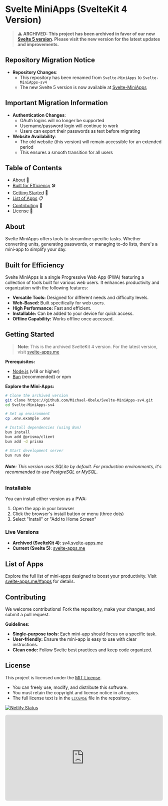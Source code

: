 # Svelte MiniApps (SvelteKit 4 Version)

> **⚠️ ARCHIVED: This project has been archived in favor of our new [Svelte 5 version](https://svelte-apps.me). Please visit the new version for the latest updates and improvements.**

## Repository Migration Notice
- **Repository Changes**:
  - This repository has been renamed from `Svelte-MiniApps` to `Svelte-MiniApps-sv4`
  - The new Svelte 5 version is now available at [Svelte-MiniApps](https://github.com/Michael-Obele/Svelte-MiniApps)

## Important Migration Information
- **Authentication Changes**: 
  - OAuth logins will no longer be supported
  - Username/password login will continue to work
  - Users can export their passwords as text before migrating
- **Website Availability**:
  - The old website (this version) will remain accessible for an extended period
  - This ensures a smooth transition for all users

## Table of Contents

- [About](#about) 📝
- [Built for Efficiency](#built-for-efficiency) 🛠️
- [Getting Started](#getting-started) 🏁
- [List of Apps](#list-of-apps) 📋
- [Contributing](#contributing) 🤝
- [License](#license) 📄

## About

Svelte MiniApps offers tools to streamline specific tasks. Whether converting units, generating passwords, or managing to-do lists, there's a mini-app to simplify your day.

## Built for Efficiency

Svelte MiniApps is a single Progressive Web App (PWA) featuring a collection of tools built for various web users. It enhances productivity and organization with the following features:

- **Versatile Tools:** Designed for different needs and difficulty levels.
- **Web-Based:** Built specifically for web users.
- **High Performance:** Fast and efficient.
- **Installable:** Can be added to your device for quick access.
- **Offline Capability:** Works offline once accessed.

## Getting Started

> **Note**: This is the archived SvelteKit 4 version. For the latest version, visit [svelte-apps.me](https://svelte-apps.me)

**Prerequisites:**
- [Node.js](https://nodejs.org/) (v18 or higher)
- [Bun](https://bun.sh/) (recommended) or npm

**Explore the Mini-Apps:**

```bash
# Clone the archived version
git clone https://github.com/Michael-Obele/Svelte-MiniApps-sv4.git
cd Svelte-MiniApps-sv4

# Set up environment
cp .env.example .env

# Install dependencies (using Bun)
bun install
bun add @prisma/client
bun add -d prisma

# Start development server
bun run dev
```

###### **Note**: This version uses SQLite by default. For production environments, it's recommended to use PostgreSQL or MySQL.

### Installable

You can install either version as a PWA:

1. Open the app in your browser
2. Click the browser's install button or menu (three dots)
3. Select "Install" or "Add to Home Screen"

### Live Versions
- **Archived (SvelteKit 4)**: [sv4.svelte-apps.me](https://sv4.svelte-apps.me)
- **Current (Svelte 5)**: [svelte-apps.me](https://svelte-apps.me)

## List of Apps

Explore the full list of mini-apps designed to boost your productivity. Visit [svelte-apps.me/#apps](https://svelte-apps.me/#apps) for details.

## Contributing

We welcome contributions! Fork the repository, make your changes, and submit a pull request.

**Guidelines:**

- **Single-purpose tools:** Each mini-app should focus on a specific task.
- **User-friendly:** Ensure the mini-app is easy to use with clear instructions.
- **Clean code:** Follow Svelte best practices and keep code organized.

## License

This project is licensed under the [MIT License](https://opensource.org/licenses/mit).

- You can freely use, modify, and distribute this software.
- You must retain the copyright and license notice in all copies.
- The full license text is in the [`LICENSE`](LICENSE) file in the repository.

[![Netlify Status](https://api.netlify.com/api/v1/badges/0d21d41b-36d1-4e3e-9d4a-897788f50b7b/deploy-status)](https://app.netlify.com/sites/svelte-mini-apps/deploys)

<div style="position: relative; padding-bottom: calc(46.40625% + 41px); height: 0;">
	<iframe src="https://story-api.livedemo.ai/workspaces/6740395d9ead5e00083ae87f/stories/6740b5d8037561001dab57aa/preview?step=1&embed" frameBorder="0" loading="lazy"
			webkitallowfullscreen mozallowfullscreen allowFullScreen style="position: absolute; top: 0; left: 0; width: 100%; height: 100%; border-radius: 6px;"></iframe>
</div>
